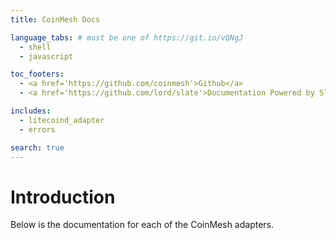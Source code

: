 ```yaml
---
title: CoinMesh Docs

language_tabs: # must be one of https://git.io/vQNgJ
  - shell
  - javascript

toc_footers:
  - <a href='https://github.com/coinmesh'>Github</a>
  - <a href='https://github.com/lord/slate'>Documentation Powered by Slate</a>

includes:
  - litecoind_adapter
  - errors

search: true
---
```


# Introduction

Below is the documentation for each of the CoinMesh adapters.

